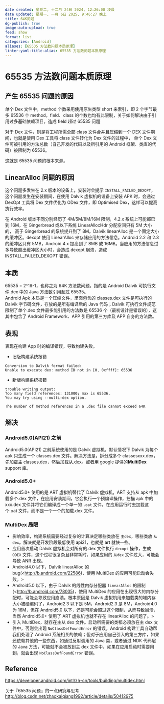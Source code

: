 ```yaml
---
date created: 星期二, 十二月 24日 2024, 12:26:00 凌晨
date updated: 星期一, 一月 6日 2025, 9:46:27 晚上
title: 64K问题
dg-publish: true
image-auto-upload: true
feed: show
format: list
categories: [Android]
aliases: [65535 方法数问题本质原理]
linter-yaml-title-alias: 65535 方法数问题本质原理
---
```


# 65535 方法数问题本质原理

## 产生 65535 问题的原因

单个 Dex 文件中，method 个数采用使用原生类型 short 来索引，即 2 个字节最多 65536 个 method，field、class 的个数也均有此限制，关于如何解决由于引用过多基础依赖项目，造成 field 超过 65535 问题

对于 Dex 文件，则是将工程所需全部 class 文件合并且压缩到一个 DEX 文件期间，也就是使用 Dex 工具将 class 文件转化为 Dex 文件的过程中， 单个 Dex 文件可被引用的方法总数（自己开发的代码以及所引用的 Android 框架、类库的代码）被限制为 65536。

这就是 65535 问题的根本来源。

## LinearAlloc 问题的原因

这个问题多发生在 2.x 版本的设备上，安装时会提示 `INSTALL_FAILED_DEXOPT`，这个问题发生在安装期间，在使用 Dalvik 虚拟机的设备上安装 APK 时，会通过 DexOpt 工具将 Dex 文件优化为 ODex 文件，即 Optimised Dex，这样可以提高执行效率。

在 Android 版本不同分别经历了 4M/5M/8M/16M 限制，4.2.x 系统上可能都已到 16M，在 Gingerbread 或以下系统 LinearAllocHdr 分配空间只有 5M 大小的， 高于 Gingerbread 的系统提升到了 8M。Dalvik linearAlloc 是一个固定大小的缓冲区。dexopt 使用 LinearAlloc 来存储应用的方法信息。Android 2.2 和 2.3 的缓冲区只有 5MB，Android 4.x 提高到了 8MB 或 16MB。当应用的方法信息过多导致超出缓冲区大小时，会造成 dexopt 崩溃，造成 INSTALL_FAILED_DEXOPT 错误。

## 本质

65535 = 2^16-1，也称之为 64K 方法数问题。指的是 Android Dalvik 可执行文件.dex 中的 Java 方法数引用超过 65535。<br />Android Apk 本质是一个压缩文件，里面包含的 classes.dex 文件是可执行的 Dalvik 字节码文件，存放的是所有编译后的 Java 代码；Dalvik 可执行文件规范限制了单个.dex 文件最多能引用的方法数是 65536 个（最初设计是错误的），这其中包含了 Android Framework、APP 引用的第三方库及 APP 自身的方法数。

## 表现

表现在构建 App 时的编译错误，导致构建失败。

- 旧版构建系统报错

```
Conversion to Dalvik format failed:
Unable to execute dex: method ID not in [0, 0xffff]: 65536
```

- 新版构建系统报错

```
trouble writing output:
Too many field references: 131000; max is 65536.
You may try using --multi-dex option.
```

```
The number of method references in a .dex file cannot exceed 64K
```

## 解决

### Android5.0(API21) 之前

Android5.0(API21) 之前系统使用的是 Dalvik 虚拟机，默认情况下 Dalvik 为每个 apk 只生成一个 classes.dex 文件。解决方法是，拆分成多个 classesxxx.dex，先加载主 classes.dex，然后加载从.dex。或者用 google 提供的**MultiDex** support 库。

### Android5.0+

Android5.0+ 使用的是 ART 虚拟机替代了 Dalvik 虚拟机，ART 支持从 apk 中加载多个.dex 文件，在应用安装期间，它会执行一个预编译操作，扫描 apk 中的 xxx.dex 文件并将它们编译成一个单一的 `.oat` 文件，在应用运行时去加载这个.oat 文件，而不是一个一个的加载.dex 文件。

### MultiDex 局限

- 影响效率，构建系统需要经过复杂的计算决定哪些类放在 `主dex`，哪些类放 `从dex`。解决就是开发阶段最低使用 api21，也就是 art 就快一些。
- 应用首次启动 Dalvik 虚拟机会对所有的.dex 文件执行 `dexopt` 操作，生成 `ODEX` 文件，这个过程很复杂且非常耗时，如果应用的 `从dex` 文件过大，可能会导致 ANR 出现。
- Android4.0 以下，Dalvik linearAlloc 的 bug(<<http://b.android.com/22586>)，使用 MultiDex 的应用可能启动会失败。>
- Android5.0 以下，由于 Dalvik 的线性内存分配器 `linearAlloc` 的限制 (<<http://b.android.com/78035>)，使用 MultiDex 的应用在出现很大的内存分配时，可能会导致应用崩溃。根本原因是 Dalvik 虚拟机用来加载类的堆内存大小被硬编码了，Android2.3 以下是 5M，Android2.3 是 8M，Android4.0 为 16M，但在 Android5.0 以下，还是可能会超过这个限制，从而导致崩溃，当然 Android5.0+ 使用了 ART 虚拟机也就不存在 linearAlloc 的问题了。>
- 引入 MultiDex，就存在主从 dex 文件。启动所需要的类都必须放在主 dex 文件中，否则会出现 `NoClassDefFoundError` 的错误。Android 构建工具自动帮我们处理了 Android 系统相关的依赖；但对于应用自己引入的第三方库，如果还依赖其他的一些东西，如通过反射调用的 Java 类，或者通过 NDK 代码层的 Java 方法，可能就不会被放到主 dex 文件中，如果在应用启动时需要用到，就会出现 `NoClassDefFoundError` 错误。

## Reference

<https://developer.android.com/intl/zh-cn/tools/building/multidex.html>

关于『65535 问题』的一点研究与思考<br /><http://blog.csdn.net/zhaokaiqiang1992/article/details/50412975>
